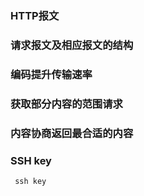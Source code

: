 ### HTTP报文


### 请求报文及相应报文的结构

### 编码提升传输速率

### 获取部分内容的范围请求

### 内容协商返回最合适的内容


### SSH key

	 ssh key
